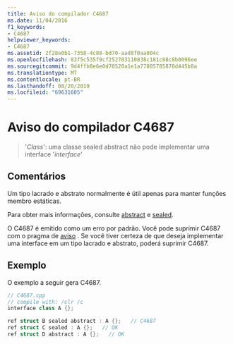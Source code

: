 ```yaml
---
title: Aviso do compilador C4687
ms.date: 11/04/2016
f1_keywords:
- C4687
helpviewer_keywords:
- C4687
ms.assetid: 2f28e0b1-7358-4c88-bd70-aad8f0aa004c
ms.openlocfilehash: 83f5c535f9cf252783110838c181c88c8b0096ee
ms.sourcegitcommit: 9d4ffb8e6e0d70520a1e1a77805785878d445b8a
ms.translationtype: MT
ms.contentlocale: pt-BR
ms.lasthandoff: 08/20/2019
ms.locfileid: "69631605"
---
```

# <a name="compiler-warning-c4687"></a>Aviso do compilador C4687

> '*Class*': uma classe sealed abstract não pode implementar uma interface '*interface*'

## <a name="remarks"></a>Comentários

Um tipo lacrado e abstrato normalmente é útil apenas para manter funções membro estáticas.

Para obter mais informações, consulte [abstract](../../extensions/abstract-cpp-component-extensions.md) e [sealed](../../extensions/sealed-cpp-component-extensions.md).

O C4687 é emitido como um erro por padrão. Você pode suprimir C4687 com o pragma de [aviso](../../preprocessor/warning.md) . Se você tiver certeza de que deseja implementar uma interface em um tipo lacrado e abstrato, poderá suprimir C4687.

## <a name="example"></a>Exemplo

O exemplo a seguir gera C4687.

```cpp
// C4687.cpp
// compile with: /clr /c
interface class A {};

ref struct B sealed abstract : A {};   // C4687
ref struct C sealed : A {};   // OK
ref struct D abstract : A {};   // OK
```

